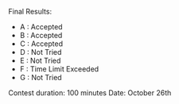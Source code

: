 Final Results:
- A : Accepted
- B : Accepted
- C : Accepted
- D : Not Tried
- E : Not Tried
- F : Time Limit Exceeded
- G : Not Tried

Contest duration: 100 minutes
Date: October 26th
